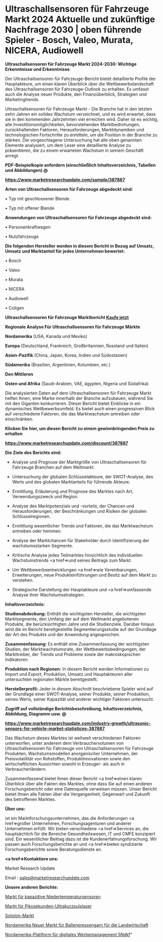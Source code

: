 # Ultraschallsensoren für Fahrzeuge Markt 2024 Aktuelle und zukünftige Nachfrage 2030 | oben führende Spieler - Bosch, Valeo, Murata, NICERA, Audiowell

<strong>Ultraschallsensoren für Fahrzeuge Markt 2024-2030: Wichtige Erkenntnisse und Erkenntnisse</strong>

Der Ultraschallsensoren für Fahrzeuge-Bericht bietet detaillierte Profile der Hauptakteure, um einen klaren Überblick über die Wettbewerbslandschaft des Ultraschallsensoren für Fahrzeuge-Outlook zu erhalten. Es umfasst auch die Analyse neuer Produkte, den Finanzüberblick, Strategien und Marketingtrends.

Ultraschallsensoren für Fahrzeuge Markt - Die Branche hat in den letzten zehn Jahren ein solides Wachstum verzeichnet, und es wird erwartet, dass sie in den kommenden Jahrzehnten viel erreichen wird. Daher ist es wichtig, alle Investitionsmöglichkeiten, bevorstehenden Marktbedrohungen, zurückhaltenden Faktoren, Herausforderungen, Marktdynamiken und technologischen Fortschritte zu ermitteln, um die Position in der Branche zu stärken. Die vorgeschlagene Untersuchung hat alle oben genannten Elemente analysiert, um dem Leser eine detaillierte Analyse zu präsentieren, die zu einem erwarteten Wachstum in seinem Geschäft anregt.



<strong><b>PDF-Beispielkopie anfordern (einschließlich Inhaltsverzeichnis, Tabellen und Abbildungen) @ </b></strong>

<strong><a href=https://www.marketresearchupdate.com/sample/387887>

<strong>https://www.marketresearchupdate.com/sample/387887</u></a></strong></strong>



<strong>Arten von Ultraschallsensoren für Fahrzeuge abgedeckt sind:</strong>

• Typ mit geschlossener Blende.

• Typ mit offener Blende



<strong>Anwendungen von Ultraschallsensoren für Fahrzeuge abgedeckt sind:</strong>

• Personenkraftwagen

• Nutzfahrzeuge



<strong>Die folgenden Hersteller werden in diesem Bericht in Bezug auf Umsatz, Umsatz und Marktanteil für jedes Unternehmen bewertet:</strong>

• Bosch

• Valeo

• Murata

• NICERA

• Audiowell

• Coligen



<strong>Ultraschallsensoren für Fahrzeuge Marktbericht <a href=https://www.marketresearchupdate.com/buynow/387887>Kaufe jetzt</a></strong>



<strong>Regionale Analyse Für Ultraschallsensoren für Fahrzeuge Märkte</strong>



<strong>Nordamerika</strong> (USA, Kanada und Mexiko)



<strong>Europa</strong> (Deutschland, Frankreich, Großbritannien, Russland und Italien)



<strong>Asien-Pazifik</strong> (China, Japan, Korea, Indien und Südostasien)



<strong>Südamerika</strong> (Brasilien, Argentinien, Kolumbien, etc.)



<strong>Den Mittleren</strong> 

<strong>Osten und Afrika</strong> (Saudi-Arabien, VAE, ägypten, Nigeria und Südafrika)

Die analysierten Daten auf dem Ultraschallsensoren für Fahrzeuge Markt helfen Ihnen, eine Marke innerhalb der Branche aufzubauen, während Sie mit den Giganten konkurrieren. Dieser Bericht bietet Einblicke in ein dynamisches Wettbewerbsumfeld. Es bietet auch einen progressiven Blick auf verschiedene Faktoren, die das Marktwachstum antreiben oder einschränken.



<strong>Klicken Sie hier, um diesen Bericht zu einem gewinnbringenden Preis zu erhalten
</strong>

<strong><a href=https://www.marketresearchupdate.com/discount/387887>https://www.marketresearchupdate.com/discount/387887</b></u></strong></a>



<strong>Die Ziele des Berichts sind:</strong>

- Analyse und Prognose der Marktgröße von Ultraschallsensoren für Fahrzeuge Branchen auf dem Weltmarkt.

- Untersuchung der globalen Schlüsselakteure, der SWOT-Analyse, des Werts und des globalen Marktanteils für führende Akteure.

- Ermittlung, Erläuterung und Prognose des Marktes nach Art, Verwendungszweck und Region.

- Analyse des Marktpotenzials und -vorteils, der Chancen und Herausforderungen, der Beschränkungen und Risiken der globalen Schlüsselregionen.

- Ermittlung wesentlicher Trends und Faktoren, die das Marktwachstum antreiben oder hemmen.

- Analyse der Marktchancen für Stakeholder durch Identifizierung der wachstumsstarken Segmente.

- Kritische Analyse jedes Teilmarktes hinsichtlich des individuellen Wachstumstrends <a href=>und</a> seines Beitrags zum Markt.

- Um Wettbewerbsentwicklungen <a href=>wie</a> Vereinbarungen, Erweiterungen, neue Produkteinführungen und Besitz auf dem Markt zu verstehen.

- Strategische Darstellung der Hauptakteure und <a href=>umfas</a>sende Analyse ihrer Wachstumsstrategien.



<strong>Inhaltsverzeichnis:</strong>



<strong>Studienabdeckung:</strong> Enthält die wichtigsten Hersteller, die wichtigsten Marktsegmente, den Umfang der auf dem Weltmarkt angebotenen Produkte, die berücksichtigten Jahre und die Studienziele. Darüber hinaus wird die im Bericht bereitgestellte Segmentierungsstudie auf der Grundlage der Art des Produkts und der Anwendung angesprochen.



<strong>Zusammenfassung:</strong> Es enthält eine Zusammenfassung der wichtigsten Studien, der Marktwachstumsrate, der Wettbewerbsbedingungen, der Markttreiber, der Trends und Probleme sowie der makroskopischen Indikatoren.



<strong>Produktion nach Regionen:</strong> In diesem Bericht werden Informationen zu Import und Export, Produktion, Umsatz und Hauptakteuren aller untersuchten regionalen Märkte bereitgestellt.



<strong>Herstellerprofil:</strong> Jeder in diesem Abschnitt beschriebene Spieler wird auf der Grundlage einer SWOT-Analyse, seiner Produkte, seiner Produktion, seines Werts, seiner Kapazität und anderer wichtiger Faktoren untersucht.



<strong><b>Zugriff auf vollständige Berichtsbeschreibung, Inhaltsverzeichnis, Abbildung, Diagramm usw. @ </b></strong>

<strong><a href=https://www.marketresearchupdate.com/industry-growth/ultrasonic-sensors-for-vehicle-market-statistices-387887>https://www.marketresearchupdate.com/industry-growth/ultrasonic-sensors-for-vehicle-market-statistices-387887</a></strong>

Das Wachstum dieses Marktes ist weltweit verschiedenen Faktoren unterworfen, unter anderem dem Verbrauchervolumen von Ultraschallsensoren für Fahrzeuge von Ultraschallsensoren für Fahrzeuge Produkten, Wachstumsmodellen anorganischer Unternehmen, der Preisvolatilität von Rohstoffen, Produktinnovationen sowie den wirtschaftlichen Aussichten sowohl in Erzeuger- als auch in Verbraucherländern.

Zusammenfassend bietet Ihnen dieser Bericht <a href=>einen</a> klaren Überblick über alle Fakten des Marktes, ohne dass Sie auf einen anderen Forschungsbericht oder eine Datenquelle verweisen müssen. Unser Bericht bietet Ihnen alle Fakten über die Vergangenheit, Gegenwart und Zukunft des betroffenen Marktes.



<strong>Über uns:</strong>

 ist ein Marktforschungsunternehmen, das die Anforderungen <a href=>großer</a> Unternehmen, Forschungsagenturen und anderer Unternehmen erfüllt. Wir bieten verschiedene <a href=>Services</a> an, die hauptsächlich für die Bereiche Gesundheitswesen, IT und CMFE konzipiert sind. Ein wesentlicher Beitrag dazu ist die Kundenerfahrungsforschung. Wir passen auch Forschungsberichte an und <a href=>bieten</a> syndizierte Forschungsberichte sowie Beratungsdienste an.



<strong><a href=>Kontaktiere uns:</a></strong>

Market Research Update

Email : sales@marketresearchupdate.com



<strong>Unsere anderen Berichte:</strong>

<a href=https://www.linkedin.com/pulse/low-temperature-capacitive-sensor-market-has>Markt für kapazitive Niedertemperatursensoren</a>

<a href=https://www.linkedin.com/pulse/picosecond-ultrafast-laser-market-size-industry>Markt für Pikosekunden-Ultrakurzpulslaser</a>

<a href=https://www.linkedin.com/pulse/sotolon-market-size-share-outlook-growth-prospects-2023-2027>Sotolon-Markt</a>

<a href=https://www.linkedin.com/pulse/north-america-new-agriculture-baler-twine-market>Nordamerika Neuer Markt für Ballenpressengarn für die Landwirtschaft</a>

<a href=https://www.linkedin.com/pulse/north-america-digital-advertising-management-platform-5ndkf/>Nordamerika-Plattform für digitales Werbemanagement 5Ndkf</a>"
